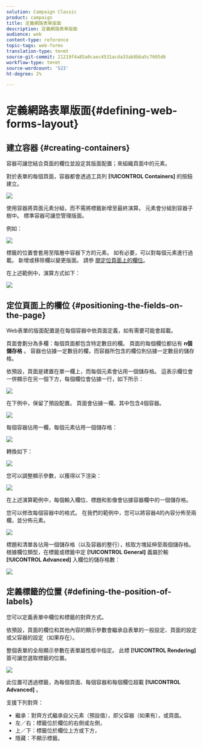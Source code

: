 ```yaml
---
solution: Campaign Classic
product: campaign
title: 定義網路表單版面
description: 定義網路表單版面
audience: web
content-type: reference
topic-tags: web-forms
translation-type: tm+mt
source-git-commit: 21219f4a85a0caec4531acda33ab8bba5c7605d6
workflow-type: tm+mt
source-wordcount: '523'
ht-degree: 2%

---
```



# 定義網路表單版面{#defining-web-forms-layout}

## 建立容器 {#creating-containers}

容器可讓您結合頁面的欄位並設定其版面配置；來組織頁面中的元素。

對於表單的每個頁面，容器都會透過工具列 **[!UICONTROL Containers]** 的按鈕建立。

![](assets/s_ncs_admin_survey_containers_add.png)

使用容器將頁面元素分組，而不需將標籤新增至最終演算。 元素會分組到容器子樹中。 標準容器可讓您管理版面。

例如：

![](assets/s_ncs_admin_survey_containers_std_arbo.png)

標籤的位置會套用至階層中容器下方的元素。 如有必要，可以對每個元素進行過載。 新增或移除欄以變更版面。 請參 [閱定位頁面上的欄位](#positioning-the-fields-on-the-page)。

在上述範例中，演算方式如下：

![](assets/s_ncs_admin_survey_containers_std_ex.png)

## 定位頁面上的欄位 {#positioning-the-fields-on-the-page}

Web表單的版面配置是在每個容器中依頁面定義，如有需要可能會超載。

頁面會劃分為多欄：每個頁面都包含特定數目的欄。 頁面的每個欄位都佔有 **n個儲存格** 。 容器也佔據一定數目的欄，而容器所包含的欄位則佔據一定數目的儲存格。

依預設，頁面是建置在單一欄上，而每個元素會佔用一個儲存格。 這表示欄位會一併顯示在另一個下方，每個欄位會佔據一行，如下所示：

![](assets/s_ncs_admin_survey_container_ex.png)

在下例中，保留了預設配置。 頁面會佔據一欄，其中包含4個容器。

![](assets/s_ncs_admin_survey_container_ex0.png)

每個容器佔用一欄，每個元素佔用一個儲存格：

![](assets/s_ncs_admin_survey_container_ex0a.png)

轉換如下：

![](assets/s_ncs_admin_survey_container_ex0_rend.png)

您可以調整顯示參數，以獲得以下渲染：

![](assets/s_ncs_admin_survey_container_ex1_rend.png)

在上述演算範例中，每個輸入欄位、標題和影像會佔據容器欄中的一個儲存格。

您可以修改每個容器中的格式。 在我們的範例中，您可以將容器4的內容分佈至兩欄，並分佈元素。

![](assets/s_ncs_admin_survey_container_ex2_rend.png)

標題和清單各佔用一個儲存格（以及容器的整行），核取方塊延伸至兩個儲存格。 根據欄位類型，在標籤或標籤中定 **[!UICONTROL General]** 義屬於輸 **[!UICONTROL Advanced]** 入欄位的儲存格數：

![](assets/s_ncs_admin_survey_container_ex2.png)

## 定義標籤的位置 {#defining-the-position-of-labels}

您可以定義表單中欄位和標籤的對齊方式。

依預設，頁面的欄位和其他內容的顯示參數會繼承自表單的一般設定、頁面的設定或父容器的設定（如果存在）。

整個表單的全局顯示參數在表單屬性框中指定。 此標 **[!UICONTROL Rendering]** 簽可讓您選取標籤的位置。

![](assets/s_ncs_admin_survey_label_position.png)

此位置可透過標籤，為每個頁面、每個容器和每個欄位超載 **[!UICONTROL Advanced]** 。

支援下列對齊：

* 繼承：對齊方式繼承自父元素（預設值），即父容器（如果有），或頁面。
* 左／右：標籤位於欄位的右側或左側，
* 上／下：標籤位於欄位上方或下方，
* 隱藏：不顯示標籤。

